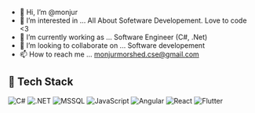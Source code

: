 - 👋 Hi, I’m @monjur
- 👀 I’m interested in ... All About Sofetware Developement. Love to code <3
- 🌱 I’m currently working as ... Software Engineer (C#, .Net)
- 💞️ I’m looking to collaborate on ... Software developement
- 📫 How to reach me ... monjurmorshed.cse@gmail.com
  
## 🚀 Tech Stack  
![C#](https://img.shields.io/badge/C%23-239120?style=for-the-badge&logo=c-sharp&logoColor=white)
![.NET](https://img.shields.io/badge/.NET-512BD4?style=for-the-badge&logo=dotnet&logoColor=white)
![MSSQL](https://img.shields.io/badge/SQL%20Server-CC2927?style=for-the-badge&logo=microsoftsqlserver&logoColor=white)
![JavaScript](https://img.shields.io/badge/JavaScript-F7DF1E?style=for-the-badge&logo=javascript&logoColor=black)
![Angular](https://img.shields.io/badge/Angular-DD0031?style=for-the-badge&logo=angular&logoColor=white)
![React](https://img.shields.io/badge/React-20232A?style=for-the-badge&logo=react&logoColor=61DAFB)
![Flutter](https://img.shields.io/badge/Flutter-02569B?style=for-the-badge&logo=flutter&logoColor=white)










<!---
monjur15/monjur15 is a ✨ special ✨ repository because its `README.md` (this file) appears on your GitHub profile.
You can click the Preview link to take a look at your changes.
--->
